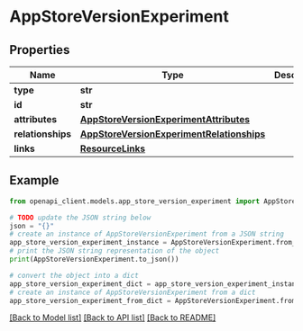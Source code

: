 # AppStoreVersionExperiment


## Properties

Name | Type | Description | Notes
------------ | ------------- | ------------- | -------------
**type** | **str** |  | 
**id** | **str** |  | 
**attributes** | [**AppStoreVersionExperimentAttributes**](AppStoreVersionExperimentAttributes.md) |  | [optional] 
**relationships** | [**AppStoreVersionExperimentRelationships**](AppStoreVersionExperimentRelationships.md) |  | [optional] 
**links** | [**ResourceLinks**](ResourceLinks.md) |  | [optional] 

## Example

```python
from openapi_client.models.app_store_version_experiment import AppStoreVersionExperiment

# TODO update the JSON string below
json = "{}"
# create an instance of AppStoreVersionExperiment from a JSON string
app_store_version_experiment_instance = AppStoreVersionExperiment.from_json(json)
# print the JSON string representation of the object
print(AppStoreVersionExperiment.to_json())

# convert the object into a dict
app_store_version_experiment_dict = app_store_version_experiment_instance.to_dict()
# create an instance of AppStoreVersionExperiment from a dict
app_store_version_experiment_from_dict = AppStoreVersionExperiment.from_dict(app_store_version_experiment_dict)
```
[[Back to Model list]](../README.md#documentation-for-models) [[Back to API list]](../README.md#documentation-for-api-endpoints) [[Back to README]](../README.md)


